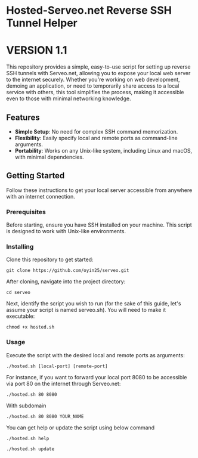 # Hosted-Serveo.net Reverse SSH Tunnel Helper

# VERSION 1.1
This repository provides a simple, easy-to-use script for setting up reverse SSH tunnels with Serveo.net, allowing you to expose your local web server to the internet securely. Whether you're working on web development, demoing an application, or need to temporarily share access to a local service with others, this tool simplifies the process, making it accessible even to those with minimal networking knowledge.

## Features

- **Simple Setup**: No need for complex SSH command memorization.
- **Flexibility**: Easily specify local and remote ports as command-line arguments.
- **Portability**: Works on any Unix-like system, including Linux and macOS, with minimal dependencies.

## Getting Started

Follow these instructions to get your local server accessible from anywhere with an internet connection.

### Prerequisites

Before starting, ensure you have SSH installed on your machine. This script is designed to work with Unix-like environments.

### Installing

Clone this repository to get started:

````
git clone https://github.com/oyin25/serveo.git
````

After cloning, navigate into the project directory:

````
cd serveo
````

Next, identify the script you wish to run (for the sake of this guide, let's assume your script is named serveo.sh). You will need to make it executable:

````
chmod +x hosted.sh
````

### Usage

Execute the script with the desired local and remote ports as arguments:

````
./hosted.sh [local-port] [remote-port]
````

For instance, if you want to forward your local port 8080 to be accessible via port 80 on the internet through Serveo.net:


````
./hosted.sh 80 8080
````

With subdomain

````
./hosted.sh 80 8080 YOUR_NAME
````

You can get help or update the script using below command

````
./hosted.sh help
````

````
./hosted.sh update
````
